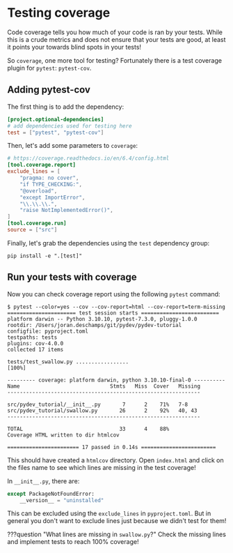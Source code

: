# Testing coverage

Code coverage tells you how much of your code is ran by your tests. While this
is a crude metrics and does not ensure that your tests are good, at least
it points your towards blind spots in your tests!

So `coverage`, one more tool for testing? Fortunately there is a test coverage
plugin for `pytest`: `pytest-cov`.

## Adding pytest-cov

The first thing is to add the dependency:

```toml title="pyproject.toml"
[project.optional-dependencies]
# add dependencies used for testing here
test = ["pytest", "pytest-cov"]
```

Then, let's add some parameters to `coverage`:

```toml title="pyproject.toml"
# https://coverage.readthedocs.io/en/6.4/config.html
[tool.coverage.report]
exclude_lines = [
    "pragma: no cover",
    "if TYPE_CHECKING:",
    "@overload",
    "except ImportError",
    "\\.\\.\\.",
    "raise NotImplementedError()",
]
[tool.coverage.run]
source = ["src"]
```

Finally, let's grab the dependencies using the `test` dependency group:

```console
pip install -e ".[test]"
```

## Run your tests with coverage

Now you can check coverage report using the following `pytest` command:

<div class="termy">

```console
$ pytest --color=yes --cov --cov-report=html --cov-report=term-missing
====================== test session starts =========================
platform darwin -- Python 3.10.10, pytest-7.3.0, pluggy-1.0.0
rootdir: /Users/joran.deschamps/git/pydev/pydev-tutorial
configfile: pyproject.toml
testpaths: tests
plugins: cov-4.0.0
collected 17 items

tests/test_swallow.py .................                          [100%]

--------- coverage: platform darwin, python 3.10.10-final-0 ----------
Name                             Stmts   Miss  Cover   Missing
--------------------------------------------------------------

src/pydev_tutorial/__init__.py       7      2    71%   7-8
src/pydev_tutorial/swallow.py       26      2    92%   40, 43
--------------------------------------------------------------

TOTAL                               33      4    88%
Coverage HTML written to dir htmlcov

======================= 17 passed in 0.14s ========================
```

</div>

This should have created a `htmlcov` directory. Open `index.html` and click on
the files name to see which lines are missing in the test coverage!

In `__init__.py`, there are:

```python
except PackageNotFoundError:
    __version__ = "uninstalled"
```

This can be excluded using the `exclude_lines` in `pyproject.toml`. But in
general you don't want to exclude lines just because we didn't test for them!

???question "What lines are missing in `swallow.py`?"
    Check the missing lines and implement tests to reach 100% coverage!
